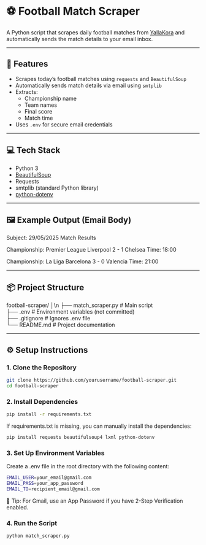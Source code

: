 # ⚽ Football Match Scraper

A Python script that scrapes daily football matches from [YallaKora](https://www.yallakora.com/) and automatically sends the match details to your email inbox.

---

## 📌 Features

- Scrapes today’s football matches using `requests` and `BeautifulSoup`
- Automatically sends match details via email using `smtplib`
- Extracts:
  - Championship name
  - Team names
  - Final score
  - Match time
- Uses `.env` for secure email credentials

---

## 💻 Tech Stack

- Python 3
- [BeautifulSoup](https://www.crummy.com/software/BeautifulSoup/)
- Requests
- smtplib (standard Python library)
- [python-dotenv](https://pypi.org/project/python-dotenv/)

---

## 🖼️ Example Output (Email Body)

Subject: 29/05/2025 Match Results

Championship: Premier League
Liverpool 2 - 1 Chelsea
Time: 18:00

Championship: La Liga
Barcelona 3 - 0 Valencia
Time: 21:00


---

## 📦 Project Structure

football-scraper/
│\n
├── match_scraper.py # Main script<br>
├── .env # Environment variables (not committed)<br>
├── .gitignore # Ignores .env file<br>
└── README.md # Project documentation<br>

---

## ⚙️ Setup Instructions

### 1. Clone the Repository

```sh
git clone https://github.com/yourusername/football-scraper.git
cd football-scraper
```
### 2. Install Dependencies 
```sh
pip install -r requirements.txt
```

If requirements.txt is missing, you can manually install the dependencies:
```sh
pip install requests beautifulsoup4 lxml python-dotenv
```

### 3. Set Up Environment Variables
Create a .env file in the root directory with the following content:
```sh
EMAIL_USER=your_email@gmail.com
EMAIL_PASS=your_app_password
EMAIL_TO=recipient_email@gmail.com
```
🔐 Tip: For Gmail, use an App Password if you have 2-Step Verification enabled.

### 4. Run the Script

```sh
python match_scraper.py
```

